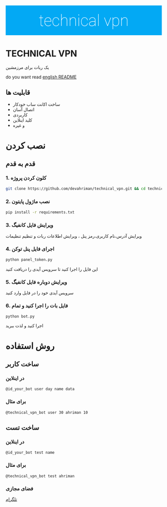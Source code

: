 ![alt](https://github.com/devahriman/technical_vpn/blob/main/technical_vpn.png)
# TECHNICAL VPN
یک ربات برای مرزمشین

do you want read [english README](https://github.com/devahriman/technical_vpn/blob/main/README.md)

## قابلیت ها
- ساخت اکانت ساب خودکار
- اتصال آسان
- کاربردی
- کلید اینلاین
- و غیره

# نصب کردن
## قدم به قدم
### 1. کلون کردن پروژه
```bash
git clone https://github.com/devahriman/technical_vpn.git && cd technical_vpn
```
### 2. نصب ماژول پایتون
```bash
pip install -r requirements.txt
```
### 3. ویرایش فایل کانفیگ
ویرایش آدرس،نام کاربری،رمز پنل ، ویرایش اطلاعات ربات و تنظیم تنظیمات
### 4. اجرای فایل پنل توکن
```bash
python panel_token.py
```
این فایل را اجرا کنید تا سرویس آیدی را دریافت کنید
### 5. ویرایش دوباره فایل کانفیگ
سرویس آیدی خود را در فایل وارد کنید
### 6. فایل بات را اجرا کنید و تمام
```
python bot.py
```
اجرا کنید و لذت ببرید

# روش استفاده
## ساخت کاربر
### در اینلاین
```
@id_your_bot user day name data
```
### برای مثال
```
@technical_vpn_bot user 30 ahriman 10
```
## ساخت تست
### در اینلاین
```
@id_your_bot test name
```
### برای مثال
```
@technical_vpn_bot test ahriman
```

### فضای مجازی

[تلگرام](https://t.me/devahriman)